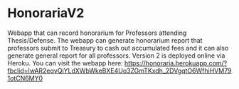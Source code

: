 # HonorariaV2

Webapp that can record honorarium for Professors attending Thesis/Defense. The webapp can generate honorarium report that professors submit to Treasury to cash out accumulated fees and it can also generate general report for all professors. Version 2 is deployed online via Heroku. You can visit the webapp here: https://honoraria.herokuapp.com/?fbclid=IwAR2eqvQiYLdXWbWkeBXE4Uo3ZGmTKxdh_2DVgqtO6WfhiHVM791otCN6MY0
